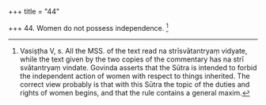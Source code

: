 +++
title = "44"

+++
44. Women do not possess independence. [^37] 


[^37]:  Vasiṣṭha V, s. All the MSS. of the text read na strīsvātantryaṃ vidyate, while the text given by the two copies of the commentary has na strī svātantryaṃ vindate. Govinda asserts that the Sūtra is intended to forbid the independent action of women with respect to things inherited. The correct view probably is that with this Sūtra the topic of the duties and rights of women begins, and that the rule contains a general maxim.
